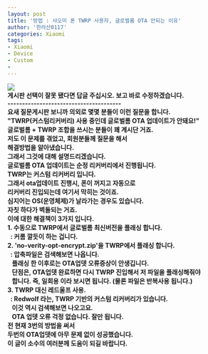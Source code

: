 ```yaml
---
layout: post
title: '방법 : 샤오미 폰 TWRP 사용자, 글로벌롬 OTA 안되는 이유'
author: '한라산0117'
categories: Xiaomi
tags:
- Xiaomi
- Device
- Custom
- 
---
```



<script> location.href='https://cafe.naver.com/develoid/793685' ; </script>

<div><img src="https://dthumb-phinf.pstatic.net/?src=%22https%3A%2F%2Fcafeptthumb-phinf.pstatic.net%2FMjAxNzEyMzFfMTg3%2FMDAxNTE0NzI0Mzk3NDM2.EjYQ-bdiG3LKFHRn75mQ7eBBKhVM5uj38GOVJgD1fykg.k0_RT99TaGnkWmNJGXAcRQJSpMijrzTByQNphac_hqEg.PNG.searphiel9%2F%25EA%25B2%258C%25EC%258B%259C%25EA%25B8%2580_%25EC%259E%2591%25EC%2584%25B1_%25EC%25A0%2584_%25EA%25BC%25AD_%25EC%259D%25BD%25EC%2596%25B4%25EC%25A3%25BC%25EC%2584%25B8%25EC%259A%2594_%2528IT_%25EC%2586%258C%25ED%2586%25B5_%25EA%25B2%258C%25EC%258B%259C%25ED%258C%2590.png%3Ftype%3Dw740%22&amp;type=cafe_wa740"><div><b></div><div><div><span>게시판 선택이 잘못 됐다면 답글 주십시오.&nbsp;</span><span>보고 바로 수정하겠습니다.</span></div><div><span>---------------------------------------</span></div><div><span><b></span></div><div><span>요새 질문게시판 보니까 의외로 몇몇 분들이&nbsp;</span><span>이런 질문을 합니다.</span></div><div><span><b></span></div><div><span>"TWRP(커스텀리커버리) 사용 중인데&nbsp;</span><span>글로벌롬 OTA 업데이트가 안돼요!"</span></div><div><span><b></span></div><div><span>글로벌롬 + TWRP 조합을 쓰시는 분들이 꽤 계시단 거죠.</span></div><div><span><b></span></div><div><span>저도 이 문제를 겪었고, 회원분들께 질문을 해서</span></div><div><span>해결방법을 알아냈습니다.</span></div><div><span>그래서 그것에 대해 설명드리겠습니다.</span></div><div><span><b></span></div><div><span>글로벌롬 OTA 업데이트는 순정 리커버리에서 진행됩니다.</span></div><div><span>TWRP는 커스텀 리커버리 입니다.</span></div><div><span>그래서 ota업데이트 진행시, 폰이 꺼지고 자동으로</span></div><div><span>리커버리 진입되는데 여기서 막히는 것이죠.</span></div><div><span>심지어는 OS(운영체제)가 날라가는 경우도 있습니다.</span></div><div><span>자칫 하다가 벽돌되는 거죠.</span></div><div><span><b></span></div><div><span>이에 대한 해결책이 3가지 입니다.</span></div><div><span><b></span></div><div><span>1. 수동으로 TWRP에서 글로벌롬 최신버전을 플래싱 합니다.</span></div><div><span>&nbsp; : 커롬 깔듯이 하는 겁니다.</span></div><div><span><b></span></div><div><span>2. '</span><span>no-verity-opt-encrypt.zip'을 TWRP에서 플래싱 합니다.</span></div><div><span>&nbsp; : 압축파일은 검색해보면 나옵니다.</span></div><div><span>&nbsp; &nbsp;플래싱 한 이후로는 OTA업뎃 오류증상이 안생깁니다.</span></div><div><span>&nbsp; &nbsp;단점은, OTA업뎃 완료하면 다시 TWRP 진입해서 저 파일을 플래싱해줘야</span></div><div><span>&nbsp; &nbsp;합니다. 즉, 일회용 이라 보시면 됩니다. (물론 파일은 반복사용 됩니다.)</span></div><div><span><b></span></div><div><span>3. TWRP 대신 레드울프 사용.</span></div><div><span>&nbsp; : Redwolf 라는, TWRP 기반의 커스텀 리커버리가 있습니다.</span></div><div><span>&nbsp; &nbsp;이것 역시 검색해보면 나오고요.</span></div><div><span>&nbsp; &nbsp;OTA 업뎃 오류 걱정 없습니다. 잘만 됩니다.</span></div><div><span><b></span></div><div><span><b></span></div><div><span>전 현재 3번의 방법을 써서</span></div><div><span>두번의 OTA업뎃에 아무 문제 없이 성공했습니다.</span></div><div><span><b></span></div><div><span>이 글이 소수의 여러분께 도움이 되길 바랍니다.</span></div><div><b></div></div><div><b></div></div>
